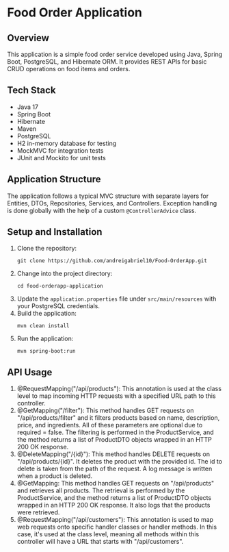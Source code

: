 # Food Order Application

## Overview
This application is a simple food order service developed using Java, Spring Boot, PostgreSQL, and Hibernate ORM. It provides REST APIs for basic CRUD operations on food items and orders.

## Tech Stack
- Java 17
- Spring Boot
- Hibernate
- Maven
- PostgreSQL
- H2 in-memory database for testing
- MockMVC for integration tests
- JUnit and Mockito for unit tests

## Application Structure
The application follows a typical MVC structure with separate layers for Entities, DTOs, Repositories, Services, and Controllers. Exception handling is done globally with the help of a custom `@ControllerAdvice` class.

## Setup and Installation

1. Clone the repository:
    ```
    git clone https://github.com/andreigabriel10/Food-OrderApp.git
    ```
2. Change into the project directory:
    ```
    cd food-orderapp-application
    ```
3. Update the `application.properties` file under `src/main/resources` with your PostgreSQL credentials.
4. Build the application:
    ```
    mvn clean install
    ```
5. Run the application:
    ```
    mvn spring-boot:run
    ```
## API Usage

1. @RequestMapping("/api/products"): This annotation is used at the class level to map incoming HTTP requests with a specified URL path to this controller.
2. @GetMapping("/filter"): This method handles GET requests on "/api/products/filter" and it filters products based on name, description, price, and ingredients. All of these parameters are optional due to required = false. The filtering is performed in the ProductService, and the method returns a list of ProductDTO objects wrapped in an HTTP 200 OK response.
3. @DeleteMapping("/{id}"): This method handles DELETE requests on "/api/products/{id}". It deletes the product with the provided id. The id to delete is taken from the path of the request. A log message is written when a product is deleted.
4. @GetMapping: This method handles GET requests on "/api/products" and retrieves all products. The retrieval is performed by the ProductService, and the method returns a list of ProductDTO objects wrapped in an HTTP 200 OK response. It also logs that the products were retrieved.
5. @RequestMapping("/api/customers"): This annotation is used to map web requests onto specific handler classes or handler methods. In this case, it's used at the class level, meaning all methods within this controller will have a URL that starts with "/api/customers".
